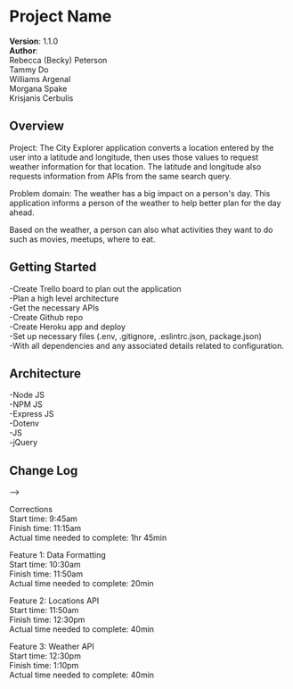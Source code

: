 # Project Name  
**Version**: 1.1.0  
**Author**:  
Rebecca (Becky) Peterson  
Tammy Do  
Williams Argenal  
Morgana Spake  
Krisjanis Cerbulis
  
## Overview  
Project: The City Explorer application converts a location entered by the user into a latitude and longitude, then uses those values to request weather information for that location. The latitude and longitude also requests information from APIs from the same search query.   
  
Problem domain: The weather has a big impact on a person's day. This application informs a person of the weather to help better plan for the day ahead.   
  
Based on the weather, a person can also what activities they want to do such as movies, meetups, where to eat.  
  
  
## Getting Started  
-Create Trello board to plan out the application  
-Plan a high level architecture   
-Get the necessary APIs  
-Create Github repo  
-Create Heroku app and deploy  
-Set up necessary files (.env, .gitignore, .eslintrc.json, package.json)  
-With all dependencies and any associated details related to configuration.  
  
## Architecture  
<!-- Provide a detailed description of the application design. What technologies (languages, libraries, etc) you're using, and any other relevant design information. -->
-Node JS  
-NPM JS  
-Express JS  
-Dotenv  
-JS  
-jQuery  
  
  
## Change Log  
<!-- Use this area to document the iterative changes made to your application as each feature is successfully implemented. Use time stamps. Here's an examples:

01-01-2001 4:59pm - Application now has a fully-functional express server, with a GET route for the location resource.

## Credits and Collaborations
<!-- Give credit (and a link) to other people or resources that helped you build this application. -->
-->

  
Corrections  
Start time: 9:45am  
Finish time: 11:15am    
Actual time needed to complete: 1hr 45min     
  
Feature 1: Data Formatting  
Start time: 10:30am    
Finish time: 11:50am    
Actual time needed to complete: 20min    
  
Feature 2: Locations API   
Start time: 11:50am    
Finish time: 12:30pm    
Actual time needed to complete: 40min    
  
Feature 3: Weather API  
Start time: 12:30pm    
Finish time: 1:10pm    
Actual time needed to complete: 40min    
